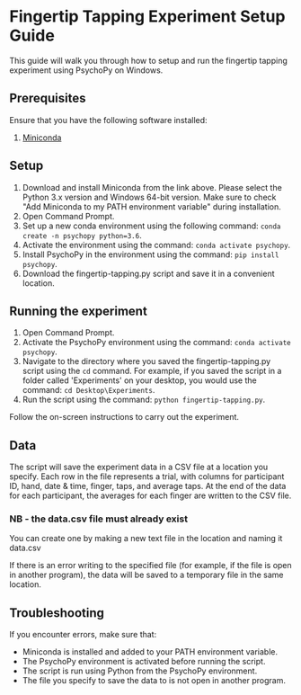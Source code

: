 # Fingertip Tapping Experiment Setup Guide

This guide will walk you through how to setup and run the fingertip tapping experiment using PsychoPy on Windows.

## Prerequisites

Ensure that you have the following software installed:

1. [Miniconda](https://docs.conda.io/en/latest/miniconda.html)

## Setup

1. Download and install Miniconda from the link above. Please select the Python 3.x version and Windows 64-bit version. Make sure to check "Add Miniconda to my PATH environment variable" during installation.
2. Open Command Prompt.
3. Set up a new conda environment using the following command: `conda create -n psychopy python=3.6`.
4. Activate the environment using the command: `conda activate psychopy`.
5. Install PsychoPy in the environment using the command: `pip install psychopy`.
6. Download the fingertip-tapping.py script and save it in a convenient location.

## Running the experiment

1. Open Command Prompt.
2. Activate the PsychoPy environment using the command: `conda activate psychopy`.
3. Navigate to the directory where you saved the fingertip-tapping.py script using the `cd` command. For example, if you saved the script in a folder called 'Experiments' on your desktop, you would use the command: `cd Desktop\Experiments`.
4. Run the script using the command: `python fingertip-tapping.py`.

Follow the on-screen instructions to carry out the experiment.

## Data

The script will save the experiment data in a CSV file at a location you specify. Each row in the file represents a trial, with columns for participant ID, hand, date & time, finger, taps, and average taps. At the end of the data for each participant, the averages for each finger are written to the CSV file. 

### NB - the data.csv file must already exist 
You can create one by making a new text file in the location and naming it data.csv

If there is an error writing to the specified file (for example, if the file is open in another program), the data will be saved to a temporary file in the same location.

## Troubleshooting

If you encounter errors, make sure that:

- Miniconda is installed and added to your PATH environment variable.
- The PsychoPy environment is activated before running the script.
- The script is run using Python from the PsychoPy environment.
- The file you specify to save the data to is not open in another program.
